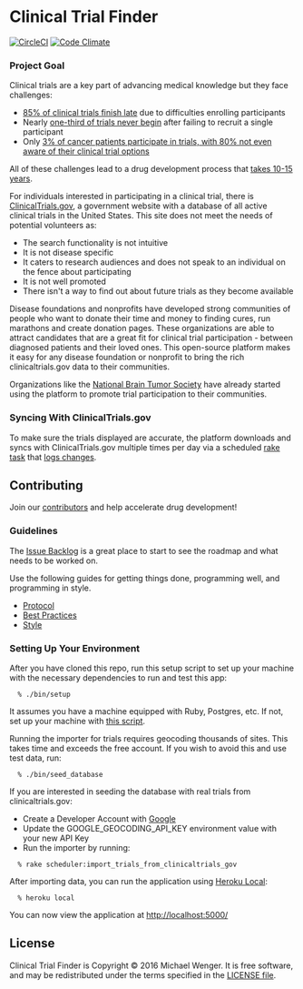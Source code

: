 # Clinical Trial Finder

[![CircleCI](https://circleci.com/gh/mwenger1/clinical-trial-finder/tree/master.svg?style=svg)](https://circleci.com/gh/mwenger1/clinical-trial-finder/tree/master)
[![Code Climate](https://codeclimate.com/repos/580ce59aefbc1b5742003dfd/badges/bd0e46bb5202ab1376bf/gpa.svg)](https://codeclimate.com/repos/580ce59aefbc1b5742003dfd/feed)

### Project Goal

Clinical trials are a key part of advancing medical knowledge but they face
challenges:

* [85% of clinical trials finish
  late](https://www.foundationforpn.org/research/clinical-trials/) due to
  difficulties enrolling participants
* Nearly [one-third of trials never
  begin](https://www.foundationforpn.org/research/clinical-trials/) after
  failing to recruit a single participant 
* Only [3% of cancer patients participate in trials, with 80% not even aware of
  their clinical trial
  options](http://www.forbes.com/sites/judystone/2015/01/06/how-can-we-encourage-participation-in-clinical-trials/#14e3d9376dd5)

All of these challenges lead to a drug development process that [takes 10-15
years](http://www.cancerresearchuk.org/about-cancer/cancers-in-general/cancer-questions/how-long-does-it-take-for-a-new-drug-to-go-through-clinical-trials).

For individuals interested in participating in a
clinical trial, there is [ClinicalTrials.gov](http://clinicaltrials.gov/), a
government website with a database of all active clinical trials in the
United States. This site does not meet the needs of potential volunteers as:

* The search functionality is not intuitive
* It is not disease specific
* It caters to research audiences and does not speak to an individual on the
  fence about participating
* It is not well promoted
* There isn't a way to find out about future trials as they become available

Disease foundations and nonprofits have developed strong communities of people
who want to donate their time and money to finding cures, run marathons and
create donation pages. These organizations are able to attract candidates that
are a great fit for clinical trial participation - between diagnosed patients
and their loved ones. This open-source platform makes it easy for any disease
foundation or nonprofit to bring the rich clinicaltrials.gov data to their
communities.

Organizations like the [National Brain Tumor Society](http://clinical-trial-finder-staging.herokuapp.com/)
have already started using the platform to promote trial participation to their
communities.

### Syncing With ClinicalTrials.gov

To make sure the trials displayed are accurate, the platform downloads and syncs
with ClinicalTrials.gov multiple times per day via a scheduled
[rake task](https://github.com/mwenger1/clinical-trial-finder/blob/master/lib/tasks/scheduler.rake)
that [logs changes](http://clinical-trial-finder-staging.herokuapp.com/import_logs).


## Contributing

Join our
[contributors](https://github.com/mwenger1/clinical-trial-finder/graphs/contributors) and
help accelerate drug development!

### Guidelines

The [Issue Backlog](https://github.com/mwenger1/clinical-trial-finder/issues) is a great
place to start to see the roadmap and what needs to be worked on.

Use the following guides for getting things done, programming well, and
programming in style.

* [Protocol](http://github.com/thoughtbot/guides/blob/master/protocol)
* [Best Practices](http://github.com/thoughtbot/guides/blob/master/best-practices)
* [Style](http://github.com/thoughtbot/guides/blob/master/style)

### Setting Up Your Environment

After you have cloned this repo, run this setup script to set up your machine
with the necessary dependencies to run and test this app:

```
  % ./bin/setup
```

It assumes you have a machine equipped with Ruby, Postgres, etc. If not, set up
your machine with [this script].

[this script]: https://github.com/thoughtbot/laptop

Running the importer for trials requires geocoding thousands of sites. This
takes time and exceeds the free account. If you wish to avoid this and use test
data, run:

```
  % ./bin/seed_database
```

If you are interested in seeding the database with real trials from
clinicaltrials.gov:

* Create a Developer Account with [Google](https://developers.google.com/maps/documentation/geocoding/intro)
* Update the GOOGLE_GEOCODING_API_KEY environment value with your new API Key
* Run the importer by running:

```
  % rake scheduler:import_trials_from_clinicaltrials_gov
```

After importing data, you can run the application using [Heroku Local]:

```
  % heroku local
```

[Heroku Local]: https://devcenter.heroku.com/articles/heroku-local

You can now view the application at
[http://localhost:5000/](http://localhost:5000/)

## License

Clinical Trial Finder is Copyright © 2016 Michael Wenger. It is free
software, and may be redistributed under the terms specified in the [LICENSE
file](/LICENSE).
